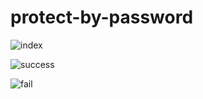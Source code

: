 # protect-by-password

![index](https://github.com/seafy/protect-by-password/blob/master/img/password.png "PAGE INDEX :")

![success](https://github.com/seafy/protect-by-password/blob/master/img/password2.png?raw=true "PAGE SUCCESS !")

![fail](https://github.com/seafy/protect-by-password/blob/master/img/password3.png?raw=true "PAGE FAIL PASSWORD")
